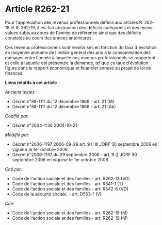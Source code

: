 # Article R262-21

Pour l'appréciation des revenus professionnels définis aux articles R. 262-18 et R. 262-19, il est fait abstraction des
déficits catégoriels et des moins-values subis au cours de l'année de référence ainsi que des déficits constatés au cours des
années antérieures.

Ces revenus professionnels sont revalorisés en fonction du taux d'évolution en moyenne annuelle de l'indice général des prix
à la consommation des ménages entre l'année à laquelle ces revenus professionnels se rapportent et celle à laquelle est
présentée la demande, tel que ce taux d'évolution figure dans le rapport économique et financier annexé au projet de loi de
finances.

**Liens relatifs à cet article**

_Anciens textes_:

  - Décret n°88-1111 du 12 décembre 1988 - art. 21 (M)
  - Décret n°88-1111 du 12 décembre 1988 - art. 21 (Ab)

_Codifié par_:

  - Décret n°2004-1136 2004-10-21

_Modifié par_:

  - Décret n°2006-1197 2006-09-29 art. 9 I, III JORF 30 septembre 2006 en vigueur le 1er octobre 2006
  - Décret n°2006-1197 du 29 septembre 2006 - art. 9 () JORF 30 septembre 2006 en vigueur le 1er octobre 2006

_Cité par_:

  - Code de l'action sociale et des familles - art. R262-13 (VD)
  - Code de l'action sociale et des familles - art. R541-1 (T)
  - Code de l'action sociale et des familles - art. R542-6 (VD)
  - Code de la sécurité sociale. - art. D553-1 (V)

_Cite_:

  - Code de l'action sociale et des familles - art. R262-18 (M)
  - Code de l'action sociale et des familles - art. R262-19 (M)
